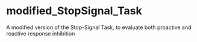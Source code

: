 # modified_StopSignal_Task
 A modified version of the Stop-Signal Task, to evaluate both proactive and reactive response inhibition
